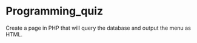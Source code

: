Programming_quiz
================

Create a page in PHP that will query the database and output the menu as HTML.
